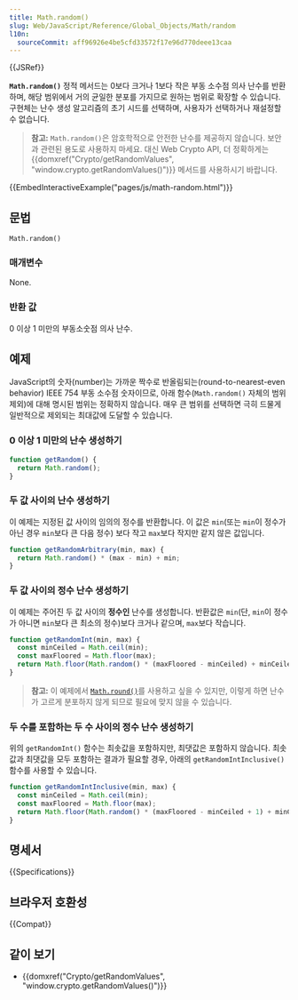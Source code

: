 ```yaml
---
title: Math.random()
slug: Web/JavaScript/Reference/Global_Objects/Math/random
l10n:
  sourceCommit: aff96926e4be5cfd33572f17e96d770deee13caa
---
```


{{JSRef}}

**`Math.random()`** 정적 메서드는 0보다 크거나 1보다 작은 부동 소수점 의사 난수를 반환하며, 해당 범위에서 거의 균일한
분포를 가지므로 원하는 범위로 확장할 수 있습니다. 구현체는 난수 생성 알고리즘의 초기 시드를 선택하며,
사용자가 선택하거나 재설정할 수 없습니다.

> **참고:** `Math.random()`은 암호학적으로 안전한 난수를 제공하지 않습니다. 보안과 관련된 용도로 사용하지 마세요. 대신 Web Crypto API, 더 정확하게는 {{domxref("Crypto/getRandomValues", "window.crypto.getRandomValues()")}} 메서드를 사용하시기 바랍니다.

{{EmbedInteractiveExample("pages/js/math-random.html")}}

## 문법

```js-nolint
Math.random()
```

### 매개변수

None.

### 반환 값

0 이상 1 미만의 부동소숫점 의사 난수.

## 예제

JavaScript의 숫자(number)는 가까운 짝수로 반올림되는(round-to-nearest-even behavior)
IEEE 754 부동 소수점 숫자이므로, 아래 함수(`Math.random()` 자체의 범위 제외)에 대해 명시된 범위는 정확하지 않습니다.
매우 큰 범위를 선택하면 극히 드물게 일반적으로 제외되는 최대값에 도달할 수 있습니다.

### 0 이상 1 미만의 난수 생성하기

```js
function getRandom() {
  return Math.random();
}
```

### 두 값 사이의 난수 생성하기

이 예제는 지정된 값 사이의 임의의 정수를 반환합니다. 이 값은 `min`(또는 `min`이 정수가 아닌 경우 `min`보다 큰 다음 정수)
보다 작고 `max`보다 작지만 같지 않은 값입니다.

```js
function getRandomArbitrary(min, max) {
  return Math.random() * (max - min) + min;
}
```

### 두 값 사이의 정수 난수 생성하기

이 예제는 주어진 두 값 사이의 **정수인** 난수를 생성합니다.
반환값은 `min`(단, `min`이 정수가 아니면 `min`보다 큰 최소의 정수)보다 크거나 같으며, `max`보다 작습니다.

```js
function getRandomInt(min, max) {
  const minCeiled = Math.ceil(min);
  const maxFloored = Math.floor(max);
  return Math.floor(Math.random() * (maxFloored - minCeiled) + minCeiled); // 최댓값은 제외, 최솟값은 포함
}
```

> **참고:** 이 예제에서 [`Math.round()`](/ko/docs/Web/JavaScript/Reference/Global_Objects/Math/round)를 사용하고 싶을 수 있지만, 이렇게 하면 난수가 고르게 분포하지 않게 되므로 필요에 맞지 않을 수 있습니다.

### 두 수를 포함하는 두 수 사이의 정수 난수 생성하기

위의 `getRandomInt()` 함수는 최솟값을 포함하지만, 최댓값은 포함하지 않습니다.
최솟값과 최댓값을 모두 포함하는 결과가 필요할 경우, 아래의 `getRandomIntInclusive()` 함수를 사용할 수 있습니다.

```js
function getRandomIntInclusive(min, max) {
  const minCeiled = Math.ceil(min);
  const maxFloored = Math.floor(max);
  return Math.floor(Math.random() * (maxFloored - minCeiled + 1) + minCeiled); // 최댓값도 포함, 최솟값도 포함
}
```

## 명세서

{{Specifications}}

## 브라우저 호환성

{{Compat}}

## 같이 보기

- {{domxref("Crypto/getRandomValues", "window.crypto.getRandomValues()")}}
